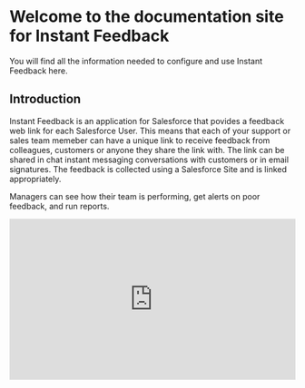 # Welcome to the documentation site for Instant Feedback
You will find all the information needed to configure and use Instant Feedback here.
## Introduction
Instant Feedback is an application for Salesforce that povides a feedback web link for each Salesforce User. This means that each of your support or sales team memeber can have a unique link to receive feedback from colleagues, customers or anyone they share the link with. The link can be shared in chat instant messaging conversations with customers or in email signatures. The feedback is collected using a Salesforce Site and is linked appropriately.

Managers can see how their team is performing, get alerts on poor feedback, and run reports.

<div style="padding-bottom: 56.25%; position: relative;"><iframe width="100%" height="100%" src="https://www.youtube.com/embed/8urKcUUNYCk?rel=0" frameborder="0" allow="accelerometer; autoplay; encrypted-media; gyroscope; picture-in-picture; fullscreen"  style="position: absolute; top: 0px; left: 0px; width: 100%; height: 100%;"><small>Powered by <a href="https://embed.tube/embed-code-generator/youtube/">youtube embed video</a> generator</small></iframe></div>




